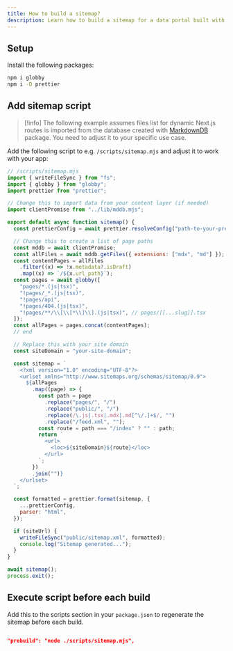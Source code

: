 ```yaml
---
title: How to build a sitemap?
description: Learn how to build a sitemap for a data portal built with PortalJS
---
```


## Setup

Install the following packages:

```sh
npm i globby
npm i -D prettier
```

## Add sitemap script

>[!info]
>The following example assumes files list for dynamic Next.js routes is imported from the database created with [MarkdownDB](https://github.com/datopian/markdowndb) package. You need to adjust it to your specific use case.

Add the following script to e.g. `/scripts/sitemap.mjs` and adjust it to work with your app:

```js
// /scripts/sitemap.mjs
import { writeFileSync } from "fs";
import { globby } from "globby";
import prettier from "prettier";

// Change this to import data from your content layer (if needed)
import clientPromise from "../lib/mddb.mjs";

export default async function sitemap() {
  const prettierConfig = await prettier.resolveConfig("path-to-your-prettier-config");

  // Change this to create a list of page paths
  const mddb = await clientPromise;
  const allFiles = await mddb.getFiles({ extensions: ["mdx", "md"] });
  const contentPages = allFiles
    .filter((x) => !x.metadata?.isDraft)
    .map((x) => `/${x.url_path}`);
  const pages = await globby([
    "pages/*.(js|tsx)",
    "!pages/_*.(js|tsx)",
    "!pages/api",
    "!pages/404.(js|tsx)",
    "!pages/**/\\[\\[*\\]\\].(js|tsx)", // pages/[[...slug]].tsx
  ]);
  const allPages = pages.concat(contentPages);
  // end

  // Replace this with your site domain
  const siteDomain = "your-site-domain";

  const sitemap = `
    <?xml version="1.0" encoding="UTF-8"?>
    <urlset xmlns="http://www.sitemaps.org/schemas/sitemap/0.9">
      ${allPages
        .map((page) => {
          const path = page
            .replace("pages/", "/")
            .replace("public/", "/")
            .replace(/\.js|.tsx|.mdx|.md[^\/.]+$/, "")
            .replace("/feed.xml", "");
          const route = path === "/index" ? "" : path;
          return `
            <url>
              <loc>${siteDomain}${route}</loc>
            </url>
          `;
        })
        .join("")}
    </urlset>
  `;

  const formatted = prettier.format(sitemap, {
    ...prettierConfig,
    parser: "html",
  });

  if (siteUrl) {
    writeFileSync("public/sitemap.xml", formatted);
    console.log("Sitemap generated...");
  }
}

await sitemap();
process.exit();
```

## Execute script before each build

Add this to the scripts section in your `package.json` to regenerate the sitemap before each build.

```json

"prebuild": "node ./scripts/sitemap.mjs",

```
